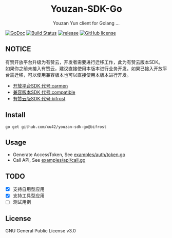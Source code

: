 <h1 align="center"> Youzan-SDK-Go </h1>

<p align="center"> Youzan Yun client for Golang ...</p>

[![GoDoc](https://godoc.org/github.com/xu42/youzan-sdk-go?status.svg)](https://godoc.org/github.com/xu42/youzan-sdk-go)
[![Build Status](https://travis-ci.org/xu42/youzan-sdk-go.svg)](https://travis-ci.org/xu42/youzan-sdk-go)
[![release](https://img.shields.io/github/release/xu42/youzan-sdk-go.svg)](https://github.com/xu42/youzan-sdk-go/releases)
[![GitHub license](https://img.shields.io/badge/license-GNU-blue.svg)](https://raw.githubusercontent.com/xu42/youzan-sdk-go/master/LICENSE)


## NOTICE

有赞开放平台升级为有赞云，开发者需要进行迁移工作，此为有赞云版本SDK。如果你之前未接入有赞云，建议直接使用本版本进行业务开发。如果已接入开放平台需迁移，可以使用兼容版本也可以直接使用本版本进行开发。

- [开放平台SDK 代号:carmen](../../tree/carmen)
- [兼容版本SDK 代号:compatible](../../tree/compatible)
- [有赞云版SDK 代号:bifrost](../../tree/bifrost)


## Install
```shell
go get github.com/xu42/youzan-sdk-go@bifrost
```

## Usage
- Generate AccessToken, See [examples/auth/token.go](examples/auth/token.go)
- Call API, See [examples/api/call.go](examples/api/call.go)


## TODO
- [x] 支持自用型应用
- [x] 支持工具型应用
- [ ] 测试用例

## License
GNU General Public License v3.0

